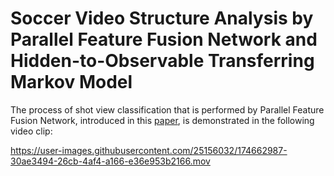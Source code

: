 # Soccer Video Structure Analysis by Parallel Feature Fusion Network and Hidden-to-Observable Transferring Markov Model

The process of shot view classification that is performed by Parallel Feature Fusion Network, introduced in this [paper](https://ieeexplore.ieee.org/document/8094116), is demonstrated in the following video clip:

https://user-images.githubusercontent.com/25156032/174662987-30ae3494-26cb-4af4-a166-e36e953b2166.mov
